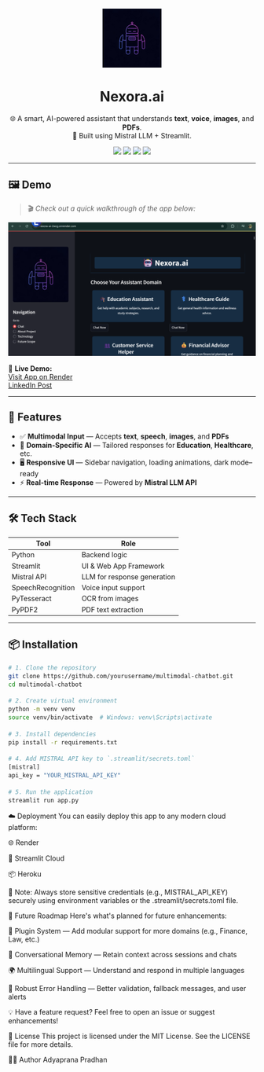 <p align="center">
  <img src="assets\generated-icon.png" alt="Multimodal Chatbot Logo" width="120"/>
</p>

<h1 align="center">Nexora.ai</h1>

<p align="center">
  🌐 A smart, AI-powered assistant that understands <strong>text</strong>, <strong>voice</strong>, <strong>images</strong>, and <strong>PDFs</strong>.  
  <br />
  🤖 Built using Mistral LLM + Streamlit.
</p>

<p align="center">
  <a href="https://www.python.org/"><img src="https://img.shields.io/badge/python-3.10+-blue.svg"></a>
  <a href="https://streamlit.io/"><img src="https://img.shields.io/badge/built%20with-streamlit-orange"></a>
  <a href="https://opensource.org/licenses/MIT"><img src="https://img.shields.io/badge/license-MIT-green.svg"></a>
  <a href="https://linkedin.com/in/adyaprana21"><img src="https://img.shields.io/badge/connect-linkedin-blue"></a>
</p>

---

## 🖼️ Demo

> 🎬 *Check out a quick walkthrough of the app below:*

 <img src="assets\Home.png" width="600"/>

🔗 **Live Demo:**  
[Visit App on Render](https://nexora-ai-2wcg.onrender.com)  
[LinkedIn Post](https://www.linkedin.com/posts/adyaprana21_codecomplete-teamkiit-include-activity-7316729214173335552-V1v6)

---

## 🚀 Features

- ✅ **Multimodal Input** — Accepts **text**, **speech**, **images**, and **PDFs**
- 🧠 **Domain-Specific AI** — Tailored responses for **Education**, **Healthcare**, etc.
- 🖥️ **Responsive UI** — Sidebar navigation, loading animations, dark mode–ready
- ⚡ **Real-time Response** — Powered by **Mistral LLM API**

---

## 🛠️ Tech Stack

| Tool         | Role                      |
|--------------|---------------------------|
| Python       | Backend logic             |
| Streamlit    | UI & Web App Framework    |
| Mistral API  | LLM for response generation |
| SpeechRecognition | Voice input support |
| PyTesseract  | OCR from images           |
| PyPDF2       | PDF text extraction       |

---

## 📦 Installation

```bash
# 1. Clone the repository
git clone https://github.com/yourusername/multimodal-chatbot.git
cd multimodal-chatbot

# 2. Create virtual environment
python -m venv venv
source venv/bin/activate  # Windows: venv\Scripts\activate

# 3. Install dependencies
pip install -r requirements.txt

# 4. Add MISTRAL API key to `.streamlit/secrets.toml`
[mistral]
api_key = "YOUR_MISTRAL_API_KEY"

# 5. Run the application
streamlit run app.py
```
☁️ Deployment
You can easily deploy this app to any modern cloud platform:

🌐 Render

🚀 Streamlit Cloud

📦 Heroku

🔑 Note: Always store sensitive credentials (e.g., MISTRAL_API_KEY) securely using environment variables or the .streamlit/secrets.toml file.

🔮 Future Roadmap
Here's what's planned for future enhancements:

🧩 Plugin System — Add modular support for more domains (e.g., Finance, Law, etc.)

💬 Conversational Memory — Retain context across sessions and chats

🌍 Multilingual Support — Understand and respond in multiple languages

🔐 Robust Error Handling — Better validation, fallback messages, and user alerts

💡 Have a feature request? Feel free to open an issue or suggest enhancements!

📄 License
This project is licensed under the MIT License.
See the LICENSE file for more details.

👨‍💻 Author
Adyaprana Pradhan
